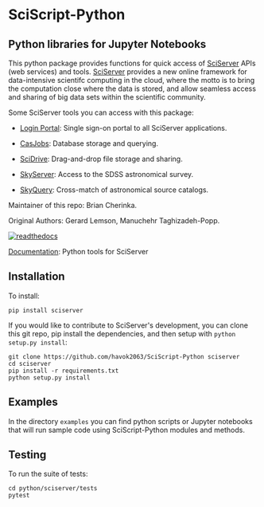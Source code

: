 # SciScript-Python

## Python libraries for Jupyter Notebooks

This python package provides functions for quick access of [SciServer](http://www.sciserver.org) APIs (web services) and tools.
[SciServer](http://www.sciserver.org) provides a new online framework for data-intensive scientifc computing in the cloud,
where the motto is to bring the computation close where the data is stored, and allow seamless access and sharing of big data sets within the scientific community.

Some SciServer tools you can access with this package:

 * [Login Portal](http://portal.sciserver.org): Single sign-on portal to all SciServer applications.

 * [CasJobs](http://skyserver.sdss.org/CasJobs): Database storage and querying.

 * [SciDrive](http://www.scidrive.org/): Drag-and-drop file storage and sharing.

 * [SkyServer](http://skyserver.sdss.org/): Access to the SDSS astronomical survey.

 * [SkyQuery](http://www.voservices.net/skyquery): Cross-match of astronomical source catalogs.

Maintainer of this repo: Brian Cherinka.

Original Authors: Gerard Lemson, Manuchehr Taghizadeh-Popp.

[![readthedocs](https://readthedocs.org/projects/docs/badge/)](http://sciserver.readthedocs.io/en/latest/)

[Documentation](http://sciserver.readthedocs.io/en/latest/): Python tools for SciServer

Installation
------------

To install:

    pip install sciserver

If you would like to contribute to SciServer's development, you can clone this git repo, pip install the dependencies, and then setup with `python setup.py install`:

    git clone https://github.com/havok2063/SciScript-Python sciserver
    cd sciserver
    pip install -r requirements.txt
    python setup.py install

Examples
--------

In the directory `examples` you can find python scripts or Jupyter notebooks that will run sample code using SciScript-Python modules and methods.

Testing
-------

To run the suite of tests:

    cd python/sciserver/tests
    pytest

